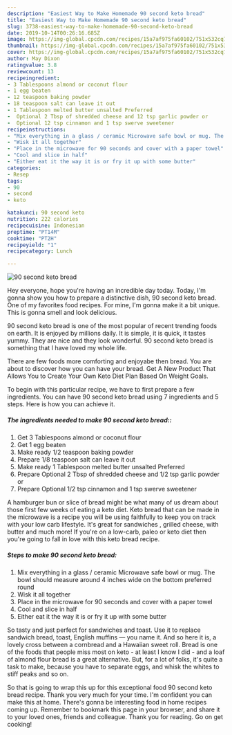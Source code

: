 ```yaml
---
description: "Easiest Way to Make Homemade 90 second keto bread"
title: "Easiest Way to Make Homemade 90 second keto bread"
slug: 3738-easiest-way-to-make-homemade-90-second-keto-bread
date: 2019-10-14T00:26:16.685Z
image: https://img-global.cpcdn.com/recipes/15a7af975fa60102/751x532cq70/90-second-keto-bread-recipe-main-photo.jpg
thumbnail: https://img-global.cpcdn.com/recipes/15a7af975fa60102/751x532cq70/90-second-keto-bread-recipe-main-photo.jpg
cover: https://img-global.cpcdn.com/recipes/15a7af975fa60102/751x532cq70/90-second-keto-bread-recipe-main-photo.jpg
author: May Dixon
ratingvalue: 3.8
reviewcount: 13
recipeingredient:
- 3 Tablespoons almond or coconut flour
- 1 egg beaten
- 12 teaspoon baking powder
- 18 teaspoon salt can leave it out
- 1 Tablespoon melted butter unsalted Preferred
-  Optional 2 Tbsp of shredded cheese and 12 tsp garlic powder or
-  Optional 12 tsp cinnamon and 1 tsp swerve sweetener
recipeinstructions:
- "Mix everything in a glass / ceramic Microwave safe bowl or mug. The bowl should measure around 4 inches wide on the bottom preferred round"
- "Wisk it all together"
- "Place in the microwave for 90 seconds and cover with a paper towel"
- "Cool and slice in half"
- "Either eat it the way it is or fry it up with some butter"
categories:
- Resep
tags:
- 90
- second
- keto

katakunci: 90 second keto
nutrition: 222 calories
recipecuisine: Indonesian
preptime: "PT14M"
cooktime: "PT2H"
recipeyield: "1"
recipecategory: Lunch

---
```



![90 second keto bread](https://img-global.cpcdn.com/recipes/15a7af975fa60102/751x532cq70/90-second-keto-bread-recipe-main-photo.jpg)

Hey everyone, hope you're having an incredible day today. Today, I'm gonna show you how to prepare a distinctive dish, 90 second keto bread. One of my favorites food recipes. For mine, I'm gonna make it a bit unique. This is gonna smell and look delicious.

90 second keto bread is one of the most popular of recent trending foods on earth. It is enjoyed by millions daily. It is simple, it is quick, it tastes yummy. They are nice and they look wonderful. 90 second keto bread is something that I have loved my whole life.

There are few foods more comforting and enjoyabe then bread. You are about to discover how you can have your bread. Get A New Product That Allows You to Create Your Own Keto Diet Plan Based On Weight Goals.


To begin with this particular recipe, we have to first prepare a few ingredients. You can have 90 second keto bread using 7 ingredients and 5 steps. Here is how you can achieve it.

##### The ingredients needed to make 90 second keto bread::

1. Get 3 Tablespoons almond or coconut flour
1. Get 1 egg beaten
1. Make ready 1/2 teaspoon baking powder
1. Prepare 1/8 teaspoon salt can leave it out
1. Make ready 1 Tablespoon melted butter unsalted Preferred
1. Prepare  Optional 2 Tbsp of shredded cheese and 1/2 tsp garlic powder or
1. Prepare  Optional 1/2 tsp cinnamon and 1 tsp swerve sweetener


A hamburger bun or slice of bread might be what many of us dream about those first few weeks of eating a keto diet. Keto bread that can be made in the microwave is a recipe you will be using faithfully to keep you on track with your low carb lifestyle. It&#39;s great for sandwiches , grilled cheese, with butter and much more! If you&#39;re on a low-carb, paleo or keto diet then you&#39;re going to fall in love with this keto bread recipe. 

##### Steps to make 90 second keto bread:

1. Mix everything in a glass / ceramic Microwave safe bowl or mug. The bowl should measure around 4 inches wide on the bottom preferred round
1. Wisk it all together
1. Place in the microwave for 90 seconds and cover with a paper towel
1. Cool and slice in half
1. Either eat it the way it is or fry it up with some butter


So tasty and just perfect for sandwiches and toast. Use it to replace sandwich bread, toast, English muffins — you name it. And so here it is, a lovely cross between a cornbread and a Hawaiian sweet roll. Bread is one of the foods that people miss most on keto - at least I know I did - and a loaf of almond flour bread is a great alternative. But, for a lot of folks, it&#39;s quite a task to make, because you have to separate eggs, and whisk the whites to stiff peaks and so on. 

So that is going to wrap this up for this exceptional food 90 second keto bread recipe. Thank you very much for your time. I'm confident you can make this at home. There's gonna be interesting food in home recipes coming up. Remember to bookmark this page in your browser, and share it to your loved ones, friends and colleague. Thank you for reading. Go on get cooking!
